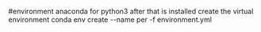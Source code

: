 


#environment
	anaconda for python3
	after that is installed create the virtual environment
		conda env create --name per -f environment.yml


